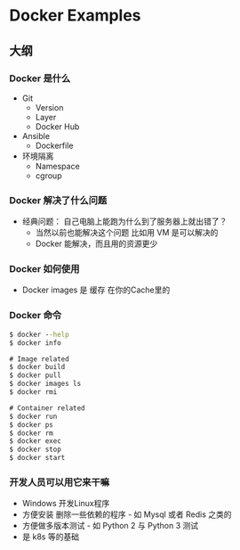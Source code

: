 # Docker Examples

## 大纲

### Docker 是什么

* Git
    * Version
    * Layer
    * Docker Hub
* Ansible
    * Dockerfile
* 环境隔离
    * Namespace
    * cgroup


### Docker 解决了什么问题

* 经典问题： 自己电脑上能跑为什么到了服务器上就出错了？
    * 当然以前也能解决这个问题 比如用 VM 是可以解决的
    * Docker 能解决，而且用的资源更少

### Docker 如何使用

* Docker images 是 缓存 在你的Cache里的


### Docker 命令

```cmd
$ docker --help
$ docker info

# Image related
$ docker build
$ docker pull
$ docker images ls
$ docker rmi

# Container related
$ docker run 
$ docker ps
$ docker rm
$ docker exec 
$ docker stop
$ docker start
```


### 开发人员可以用它来干嘛

* Windows 开发Linux程序
* 方便安装 删除一些依赖的程序 - 如 Mysql 或者 Redis 之类的
* 方便做多版本测试 - 如 Python 2 与 Python 3 测试
* 是 k8s 等的基础
